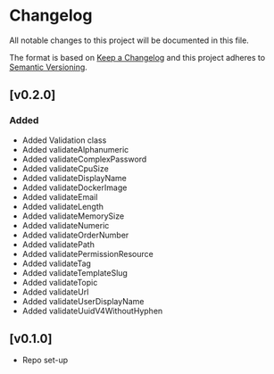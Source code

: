# Changelog

All notable changes to this project will be documented in this file.

The format is based on [Keep a Changelog](http://keepachangelog.com/en/1.0.0/)
and this project adheres to [Semantic Versioning](http://semver.org/spec/v2.0.0.html).

## [v0.2.0]
### Added
- Added Validation class
- Added validateAlphanumeric
- Added validateComplexPassword
- Added validateCpuSize
- Added validateDisplayName
- Added validateDockerImage
- Added validateEmail
- Added validateLength
- Added validateMemorySize
- Added validateNumeric
- Added validateOrderNumber
- Added validatePath
- Added validatePermissionResource
- Added validateTag
- Added validateTemplateSlug
- Added validateTopic
- Added validateUrl
- Added validateUserDisplayName
- Added validateUuidV4WithoutHyphen

## [v0.1.0]
- Repo set-up

